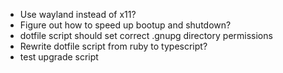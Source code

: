 - Use wayland instead of x11?
- Figure out how to speed up bootup and shutdown?
- dotfile script should set correct .gnupg directory permissions
- Rewrite dotfile script from ruby to typescript?
- test upgrade script
